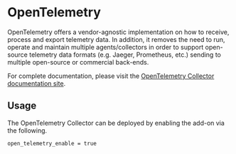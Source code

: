# OpenTelemetry

OpenTelemetry offers a vendor-agnostic implementation on how to receive, process and export telemetry data. In addition, it removes the need to run, operate and maintain multiple agents/collectors in order to support open-source telemetry data formats (e.g. Jaeger, Prometheus, etc.) sending to multiple open-source or commercial back-ends.

For complete documentation, please visit the [OpenTelemetry Collector documentation site](https://opentelemetry.io/docs/).

## Usage 

The OpenTelemetry Collector can be deployed by enabling the add-on via the following.

```
open_telemetry_enable = true
```